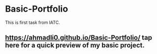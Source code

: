 # Basic-Portfolio
This is first task from IATC.
## https://ahmadli0.github.io/Basic-Portfolio/ tap here for a quick preview of my basic project.

